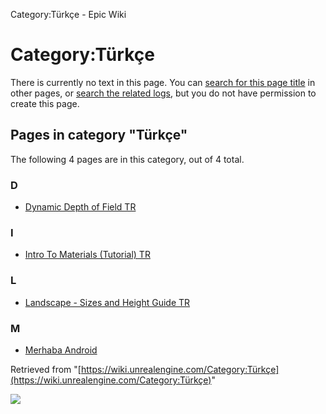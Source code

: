 Category:Türkçe - Epic Wiki                    

Category:Türkçe
===============

There is currently no text in this page. You can [search for this page title](/Special:Search/T%C3%BCrk%C3%A7e "Special:Search/Türkçe") in other pages, or [search the related logs](https://wiki.unrealengine.com/index.php?title=Special:Log&page=Category:T%C3%BCrk%C3%A7e), but you do not have permission to create this page.

Pages in category "Türkçe"
--------------------------

The following 4 pages are in this category, out of 4 total.

### D

*   [Dynamic Depth of Field TR](/Dynamic_Depth_of_Field_TR "Dynamic Depth of Field TR")

### I

*   [Intro To Materials (Tutorial) TR](/Intro_To_Materials_(Tutorial)_TR "Intro To Materials (Tutorial) TR")

### L

*   [Landscape - Sizes and Height Guide TR](/Landscape_-_Sizes_and_Height_Guide_TR "Landscape - Sizes and Height Guide TR")

### M

*   [Merhaba Android](/Merhaba_Android "Merhaba Android")

Retrieved from "[https://wiki.unrealengine.com/Category:Türkçe](https://wiki.unrealengine.com/Category:Türkçe)"

  ![](https://tracking.unrealengine.com/track.png)